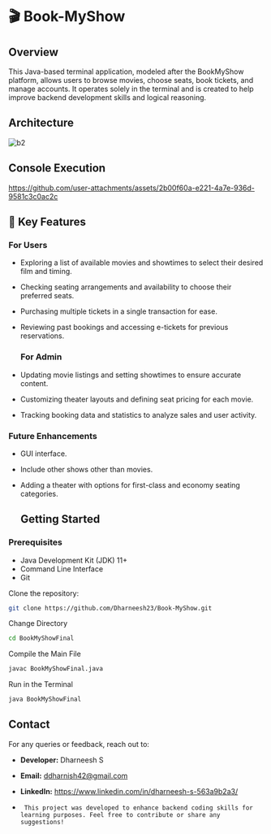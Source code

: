 # 🎬 Book-MyShow
## Overview
This Java-based terminal application, modeled after the BookMyShow platform, allows users to browse movies, choose seats, book tickets, and manage accounts. It operates solely in the terminal and is created to help improve backend development skills and logical reasoning.

## Architecture

![b2](https://github.com/user-attachments/assets/74dcba4c-389c-44a5-87f7-6467059e3ecb)


## Console Execution

https://github.com/user-attachments/assets/2b00f60a-e221-4a7e-936d-9581c3c0ac2c




## 🔑 Key Features

### For Users

* Exploring a list of available movies and showtimes to select their desired film and timing.
* Checking seating arrangements and availability to choose their preferred seats.
* Purchasing multiple tickets in a single transaction for ease.
* Reviewing past bookings and accessing e-tickets for previous reservations.

  ### For Admin

 * Updating movie listings and setting showtimes to ensure accurate content.
 * Customizing theater layouts and defining seat pricing for each movie.
 * Tracking booking data and statistics to analyze sales and user activity.

 ### Future Enhancements
* GUI interface.
* Include other shows other than movies.
* Adding a theater with options for first-class and economy seating categories.

  ## Getting Started

### Prerequisites
* Java Development Kit (JDK) 11+
* Command Line Interface
* Git

Clone the repository:
```bash
git clone https://github.com/Dharneesh23/Book-MyShow.git
```

Change Directory
```bash
cd BookMyShowFinal
```
Compile the Main File
```bash
javac BookMyShowFinal.java
```
Run in the Terminal
```bash
java BookMyShowFinal
```


## Contact
For any queries or feedback, reach out to:
- **Developer:** Dharneesh S
- **Email:** ddharnish42@gmail.com
- **LinkedIn:** https://www.linkedin.com/in/dharneesh-s-563a9b2a3/

-      This project was developed to enhance backend coding skills for learning purposes. Feel free to contribute or share any suggestions!

